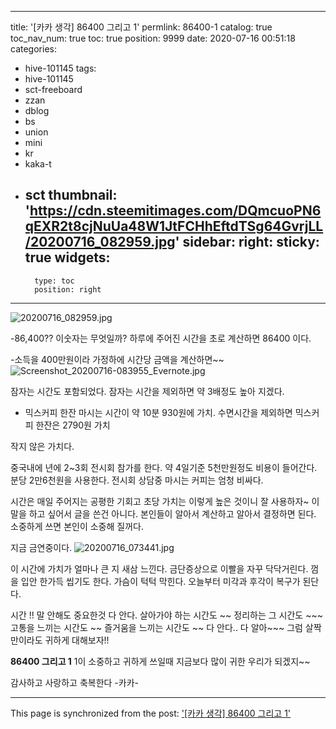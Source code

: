 
---
title: '[카카 생각] 86400 그리고  1'
permlink: 86400-1
catalog: true
toc_nav_num: true
toc: true
position: 9999
date: 2020-07-16 00:51:18
categories:
- hive-101145
tags:
- hive-101145
- sct-freeboard
- zzan
- dblog
- bs
- union
- mini
- kr
- kaka-t
- sct
thumbnail: 'https://cdn.steemitimages.com/DQmcuoPN6qEXR2t8cjNuUa48W1JtFCHhEftdTSg64GvrjLL/20200716_082959.jpg'
sidebar:
    right:
        sticky: true
widgets:
    -
        type: toc
        position: right
---


![20200716_082959.jpg](https://cdn.steemitimages.com/DQmcuoPN6qEXR2t8cjNuUa48W1JtFCHhEftdTSg64GvrjLL/20200716_082959.jpg)





-86,400??  이숫자는  무엇일까? 
하루에 주어진 시간을 초로 계산하면 86400 이다. 


-소득을 400만원이라 가정하에 시간당 금액을 계산하면~~
![Screenshot_20200716-083955_Evernote.jpg](https://cdn.steemitimages.com/DQmVMGCwUz7i16RFK3bG7r3qbSzfBf4nWsLYb3zgctNTAMG/Screenshot_20200716-083955_Evernote.jpg)

잠자는 시간도 포함되었다. 
잠자는 시간을 제외하면 약 3배정도 높아 지겠다. 


- 믹스커피 한잔 마시는 시간이 약 10분 930원에 가치. 수면시간을 제외하면  믹스커피 한잔은 2790원 가치

작지 않은 가치다. 


중국내에 년에 2~3회 전시회 참가를 한다. 
약  4일기준 5천만원정도 비용이 들어간다.
분당 2만6천원을 사용한다.  전시회 상담중 
마시는 커피는 엄청 비싸다. 


시간은 매일 주어지는 공평한 기회고
초당 가치는 이렇게 높은 것이니 잘 사용하자~
이 말을 하고 싶어서  글을 쓴건 아니다. 
본인들이 알아서 계산하고 알아서 결정하면 된다.
소중하게 쓰면 본인이 소중해 질꺼다. 


지금 금연중이다. 
![20200716_073441.jpg](https://cdn.steemitimages.com/DQmPctH1qNZKfPBTs9k7xrjp34MQCj7j7PQ4SbiCgNaEN9u/20200716_073441.jpg)


이 시간에 가치가 얼마나 큰 지 새삼 느낀다. 
금단증상으로 이빨을 자꾸 닥닥거린다. 
껌을 입안 한가득 씹기도 한다. 가슴이 턱턱 막힌다.
오늘부터 미각과 후각이 복구가 된단다. 


시간 !! 말 안해도 중요한것 다 안다.
살아가야 하는 시간도 ~~
정리하는 그 시간도  ~~~
고통을 느끼는 시간도 ~~
즐거움을 느끼는 시간도  ~~
다 안다.. 다 알아~~~ 
그럼 살짝만이라도  귀하게 대해보자!!

**86400 그리고 1**
1이  소중하고 귀하게 쓰일때
지금보다 많이 귀한 우리가 되겠지~~

감사하고 사랑하고 축복한다 -카카-

- - -

This page is synchronized from the post: ['[카카 생각] 86400 그리고  1'](https://steemit.com/@successgr/86400-1)
